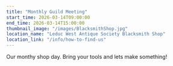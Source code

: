 ```yaml
---
title: "Monthly Guild Meeting"
start_time: 2026-03-14T09:00:00
end_time: 2026-03-14T15:00:00
thumbnail_image: "/images/BlacksmithShop.jpg"
location_name: "Leduc West Antique Society Blacksmith Shop"
location_link: "/info/how-to-find-us"
---
```

Our monthy shop day. Bring your tools and lets make something!